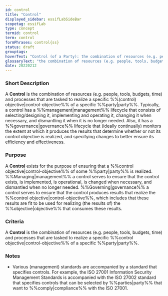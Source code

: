 ```yaml
---
id: control
title: "Control"
displayed_sidebar: essifLabSideBar
scopetag: essifLab
type: concept
termid: control
term: control
formPhrases: control{ss}
status: draft
grouptags:
hoverText: "Control (of a Party): the combination of resources (e.g. people, tools, budgets, time) and processes that are tasked to realize a specific Control Objective of that Party."
glossaryText: "the combination of resources (e.g. people, tools, budgets, time) and processes that are tasked to realize a specific %%control objective^control-objective%% of a particular %%party^party%%."
date: 20220212
---
```


### Short Description
A **Control** is the combination of resources (e.g. people, tools, budgets, time) and processes that are tasked to realize a specific %%(control) objective|control-objective%% of a specific %%party|party%%. Typically, a control has a %%management|management%% lifecycle that consists of selecting/designing it, implementing and operating it, changing it when necessary, and dismantling it when it is no longer needed. Also, it has a %%governance|governance%% lifecycle that (ideally continually) monitors the extent at which it produces the results that determine whether or not its control objective is realized, and specifying changes to better ensure its efficiency and effectiveness.

### Purpose
A **Control** exists for the purpose of ensuring that a %%control objective|control-objective%% of some %%party|party%% is realized. %%Managing|management%% a control serves to ensure that the control exists, is implemented, is operational, is changed when necessary, and dismantled when no longer needed. %%Governing|governance%% a control serves to ensure that the control produces results that realize the %%control objective|control-objective%%, which includes that these results are fit to be used for realizing (the results of) the %%objective|objective%% that consumes these results.

### Criteria
A **Control** is the combination of resources (e.g. people, tools, budgets, time) and processes that are tasked to realize a specific %%control objective|control-objective%% of a specific %%party|party%%.

### Notes
- Various (management) standards are accompanied by a standard that specifies controls. For example, the ISO 27001 Information Security Management Standards is accompanied with the ISO 27002 standard that specifies controls that can be selected by %%parties|party%% that want to %%comply|compliance%% with the ISO 27001.
